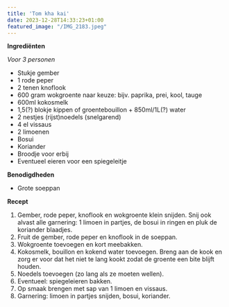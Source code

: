 ```yaml
---
title: 'Tom kha kai'
date: 2023-12-28T14:33:23+01:00
featured_image: "/IMG_2183.jpeg"
---
```


**Ingrediënten**

*Voor 3 personen*
- Stukje gember
- 1 rode peper
- 2 tenen knoflook
- 600 gram wokgroente naar keuze: bijv. paprika, prei, kool, tauge
- 600ml kokosmelk 
- 1,5(?) blokje kippen of groentebouillon + 850ml/1L(?) water 
- 2 nestjes (rijst)noedels (snelgarend)
- 4 el vissaus 
- 2 limoenen 
- Bosui 
- Koriander 
- Broodje voor erbij
- Eventueel eieren voor een spiegeleitje

**Benodigdheden**
- Grote soeppan

**Recept**
1. Gember, rode peper, knoflook en wokgroente klein snijden. Snij ook alvast alle garnering: 1 limoen in partjes, de bosui in ringen en pluk de koriander blaadjes.
2. Fruit de gember, rode peper en knoflook in de soeppan.
3. Wokgroente toevoegen en kort meebakken.
4. Kokosmelk, bouillon en kokend water toevoegen. Breng aan de kook en zorg er voor dat het niet te lang kookt zodat de groente een bite blijft houden.
5. Noedels toevoegen (zo lang als ze moeten wellen).
6. Eventueel: spiegeleieren bakken.
7. Op smaak brengen met sap van 1 limoen en vissaus.
8. Garnering: limoen in partjes snijden, bosui, koriander.